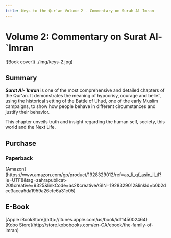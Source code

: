 ```yaml
---
title: Keys to the Qur’an Volume 2 - Commentary on Surah Al Imran
---
```


# Volume 2: Commentary on Surat Al-`Imran

<div markdown="1" class="cover-image">
![Book cover](../img/keys-2.jpg)
</div>

## Summary

**_Surat Al-`Imran_** is one of the most comprehensive and detailed chapters of the Qur'an. It demonstrates the meaning of hypocrisy, courage and belief, using the historical setting of the Battle of Uhud, one of the early Muslim campaigns, to show how people behave in different circumstances and justify their behavior.

This chapter unveils truth and insight regarding the human self, society, this world and the Next Life.

## Purchase

### Paperback

<div markdown="3" class="purchase-link">
[Amazon](https://www.amazon.com/gp/product/1928329012/ref=as_li_qf_asin_il_tl?ie=UTF8&tag=zahrapublicat-20&creative=9325&linkCode=as2&creativeASIN=1928329012&linkId=b0b2dce3acca5da1959a26cfe6a31c05)
</div>

## E-Book

<div markdown="3" class="purchase-link">
[Apple iBookStore](http://itunes.apple.com/us/book/id1145002464)
</div>

<div markdown="3" class="purchase-link">
[Kobo Store](http://store.kobobooks.com/en-CA/ebook/the-family-of-imran)
</div>